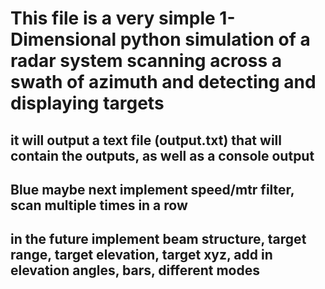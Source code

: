 # 	This file is a very simple 1-Dimensional python simulation of a radar system scanning across a swath of azimuth and detecting and displaying targets
##  	it will output a text file (output.txt) that will contain the outputs, as well as a console output

## Blue  	maybe next implement speed/mtr filter, scan multiple times in a row

##	in the future implement beam structure, target range, target elevation, target xyz, add in elevation angles, bars, different modes
